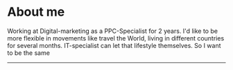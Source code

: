 # About me
Working at Digital-marketing as a PPC-Specialist for 2 years. I'd like to be more flexible in movements like travel the World, living in different countries for several months. IT-specialist can let that lifestyle themselves. So I want to be the same
***



